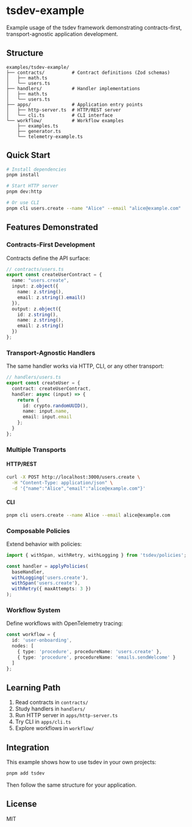 # tsdev-example

Example usage of the tsdev framework demonstrating contracts-first, transport-agnostic application development.

## Structure

```
examples/tsdev-example/
├── contracts/          # Contract definitions (Zod schemas)
│   ├── math.ts
│   └── users.ts
├── handlers/           # Handler implementations
│   ├── math.ts
│   └── users.ts
├── apps/               # Application entry points
│   ├── http-server.ts  # HTTP/REST server
│   └── cli.ts          # CLI interface
└── workflow/           # Workflow examples
    ├── examples.ts
    ├── generator.ts
    └── telemetry-example.ts
```

## Quick Start

```bash
# Install dependencies
pnpm install

# Start HTTP server
pnpm dev:http

# Or use CLI
pnpm cli users.create --name "Alice" --email "alice@example.com"
```

## Features Demonstrated

### Contracts-First Development

Contracts define the API surface:

```typescript
// contracts/users.ts
export const createUserContract = {
  name: "users.create",
  input: z.object({
    name: z.string(),
    email: z.string().email()
  }),
  output: z.object({
    id: z.string(),
    name: z.string(),
    email: z.string()
  })
};
```

### Transport-Agnostic Handlers

The same handler works via HTTP, CLI, or any other transport:

```typescript
// handlers/users.ts
export const createUser = {
  contract: createUserContract,
  handler: async (input) => {
    return {
      id: crypto.randomUUID(),
      name: input.name,
      email: input.email
    };
  }
};
```

### Multiple Transports

#### HTTP/REST
```bash
curl -X POST http://localhost:3000/users.create \
  -H "Content-Type: application/json" \
  -d '{"name":"Alice","email":"alice@example.com"}'
```

#### CLI
```bash
pnpm cli users.create --name Alice --email alice@example.com
```

### Composable Policies

Extend behavior with policies:

```typescript
import { withSpan, withRetry, withLogging } from 'tsdev/policies';

const handler = applyPolicies(
  baseHandler,
  withLogging('users.create'),
  withSpan('users.create'),
  withRetry({ maxAttempts: 3 })
);
```

### Workflow System

Define workflows with OpenTelemetry tracing:

```typescript
const workflow = {
  id: 'user-onboarding',
  nodes: [
    { type: 'procedure', procedureName: 'users.create' },
    { type: 'procedure', procedureName: 'emails.sendWelcome' }
  ]
};
```

## Learning Path

1. Read contracts in `contracts/`
2. Study handlers in `handlers/`
3. Run HTTP server in `apps/http-server.ts`
4. Try CLI in `apps/cli.ts`
5. Explore workflows in `workflow/`

## Integration

This example shows how to use tsdev in your own projects:

```bash
pnpm add tsdev
```

Then follow the same structure for your application.

## License

MIT
